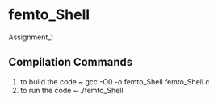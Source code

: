 # femto_Shell
Assignment_1

## Compilation Commands 
1. to build the code ~ gcc -O0 -o femto_Shell femto_Shell.c
2. to run the code ~ ./femto_Shell
